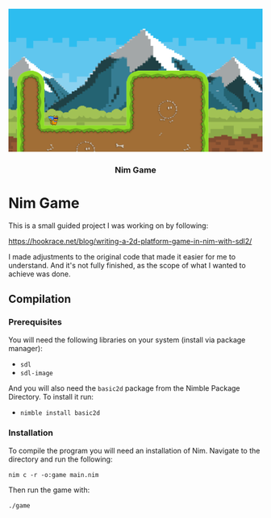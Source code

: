 <!-- PROJECT LOGO -->
<br />
<div align="center">
  <a href="https://github.com/Ollicron/Nim-Game">
    <img src="Assets/Screenshot.png" alt="Logo">
  </a>

  <h3 align="center">Nim Game</h3>
</div>

# Nim Game

This is a small guided project I was working on by following:

https://hookrace.net/blog/writing-a-2d-platform-game-in-nim-with-sdl2/

I made adjustments to the original code that made it easier for me to understand. And it's not fully finished, as the scope of what I wanted to achieve was done.

## Compilation

### Prerequisites
You will need the following libraries on your system (install via package manager):
* `sdl`
* `sdl-image`

And you will also need the `basic2d` package from the Nimble Package Directory. To install it run:
* `nimble install basic2d`

### Installation
To compile the program you will need an installation of Nim. Navigate to the directory and run the following:

```
nim c -r -o:game main.nim
```

Then run the game with:
```
./game
```